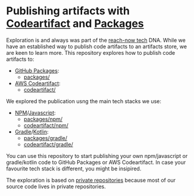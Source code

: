 # Publishing artifacts with [Codeartifact](https://aws.amazon.com/codeartifact/) and [Packages](https://github.com/features/packages)

Exploration is and always was part of the [reach-now tech](https://medium.com/reachnow-tech) DNA. While we have an established way to publish code artifacts to an artifacts store, we are keen to learn more. This repository explores how to publish code artifacts to:
- [GitHub Packages](https://github.com/features/packages):
    - [packages/](packages)
- [AWS Codeartifact](https://aws.amazon.com/codeartifact/):
    - [codeartifact/](codeartifact)

We explored the publication usng the main tech stacks we use:
- [NPM](https://www.npmjs.com/)/[Javascript](https://en.wikipedia.org/wiki/JavaScript):
    - [packages/npm/](packages/npm/)
    - [codeartifact/npm/](codeartifact/npm/) 
- [Gradle](https://gradle.org/)/[Kotlin](https://kotlinlang.org/): 
    - [packages/gradle/](packages/gradle/)
    - [codeartifact/gradle/](codeartifact/gradle/) 

You can use this repository to start publishing your own npm/javascript or gradle/kotlin code to GitHub Packages or AWS Codeartifact. In case your favourite tech stack is different, you might be insipired.

The exploration is based on [private repositories](https://docs.github.com/en/github/creating-cloning-and-archiving-repositories/about-repositories) because most of our source code lives in private repositories.

